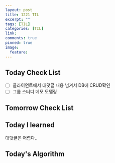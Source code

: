 ```yaml
---
layout: post
title: 1221 TIL
excerpt: ""
tags: [TIL]
categories: [TIL]
link:
comments: true
pinned: true
image:
  feature:
---
```


## Today Check List

- [ ] 클라이언트에서 대댓글 내용 넘겨서 DB에 CRUD확인
- [ ] 그룹 스터디 메모 모델링

## Tomorrow Check List



## Today I learned

대댓글은 어렵다..

## Today's Algorithm

